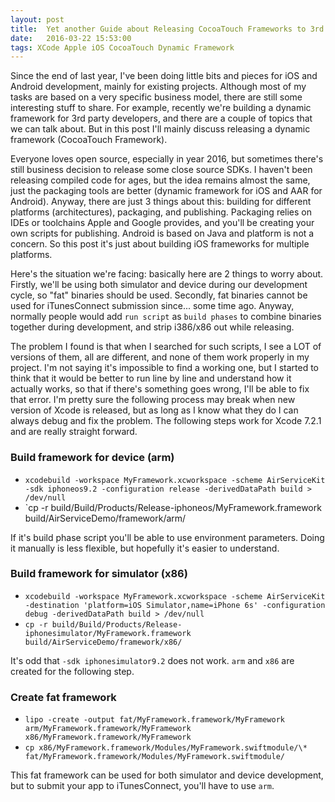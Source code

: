 ```yaml
---
layout: post
title:  Yet another Guide about Releasing CocoaTouch Frameworks to 3rd Parties
date:   2016-03-22 15:53:00
tags: XCode Apple iOS CocoaTouch Dynamic Framework
---
```


Since the end of last year, I've been doing little bits and pieces for iOS and Android development, mainly for existing projects. Although most of my tasks are based on a very specific business model, there are still some interesting stuff to share. For example, recently we're building a dynamic framework for 3rd party developers, and there are a couple of topics that we can talk about. But in this post I'll mainly discuss releasing a dynamic framework (CocoaTouch Framework).

Everyone loves open source, especially in year 2016, but sometimes there's still business decision to release some close source SDKs. I haven't been releasing compiled code for ages, but the idea remains almost the same, just the packaging tools are better (dynamic framework for iOS and AAR for Android). Anyway, there are just 3 things about this: building for different platforms (architectures), packaging, and publishing. Packaging relies on IDEs or toolchains Apple and Google provides, and you'll be creating your own scripts for publishing. Android is based on Java and platform is not a concern. So this post it's just about building iOS frameworks for multiple platforms.

Here's the situation we're facing: basically here are 2 things to worry about. Firstly, we'll be using both simulator and device during our development cycle, so "fat" binaries should be used. Secondly, fat binaries cannot be used for iTunesConnect submission since... some time ago. Anyway, normally people would add `run script` as `build phases` to combine binaries together during development, and strip i386/x86 out while releasing.

The problem I found is that when I searched for such scripts, I see a LOT of versions of them, all are different, and none of them work properly in my project. I'm not saying it's impossible to find a working one, but I started to think that it would be better to run line by line and understand how it actually works, so that if there's something goes wrong, I'll be able to fix that error. I'm pretty sure the following process may break when new version of Xcode is released, but as long as I know what they do I can always debug and fix the problem. The following steps work for Xcode 7.2.1 and are really straight forward.

### Build framework for device (arm)

- `xcodebuild -workspace MyFramework.xcworkspace -scheme AirServiceKit -sdk iphoneos9.2 -configuration release -derivedDataPath build > /dev/null`
- `cp -r build/Build/Products/Release-iphoneos/MyFramework.framework build/AirServiceDemo/framework/arm/

If it's build phase script you'll be able to use environment parameters. Doing it manually is less flexible, but hopefully it's easier to understand.

### Build framework for simulator (x86)

- `xcodebuild -workspace MyFramework.xcworkspace -scheme AirServiceKit -destination 'platform=iOS Simulator,name=iPhone 6s' -configuration debug -derivedDataPath build > /dev/null`
- `cp -r build/Build/Products/Release-iphonesimulator/MyFramework.framework build/AirServiceDemo/framework/x86/`

It's odd that `-sdk iphonesimulator9.2` does not work. `arm` and `x86` are created for the following step.

### Create fat framework

- `lipo -create -output fat/MyFramework.framework/MyFramework arm/MyFramework.framework/MyFramework x86/MyFramework.framework/MyFramework`
- `cp x86/MyFramework.framework/Modules/MyFramework.swiftmodule/\* fat/MyFramework.framework/Modules/MyFramework.swiftmodule/`

This fat framework can be used for both simulator and device development, but to submit your app to iTunesConnect, you'll have to use `arm`.